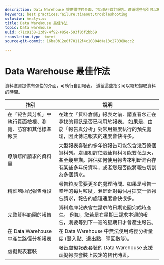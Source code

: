```yaml
---
description: Data Warehouse 提供彈性的介面，可以執行自訂報告。遵循這些指引可以縮短擷取資料的時間。
keywords: best practices;failure;timeout;troubleshooting
solution: Analytics
title: Data Warehouse 最佳作法
topic: Data warehouse
uuid: d71c9138-22d9-4f92-885e-593f83f2bb59
translation-type: tm+mt
source-git-commit: 16ba0b12e0f70112f4c10804d0a13c278388ecc2

---
```



# Data Warehouse 最佳作法

資料倉庫提供有彈性的介面，可執行自訂報表。 遵循這些指引可以縮短擷取資料的時間。



| 指引 | 說明 |
|--- |--- |
| 在「報告與分析」中執行頁面檢視、瀏覽、訪客和其他標準報表 | 在建立「資料倉儲」報表之前，請查看您正在尋找的資訊是否已可用於報表。 如果是，由於「報告與分析」對常用量度執行的預先處理，因此傳送報表的速度會快得多。 |
| 瞭解您所請求的資料量 | 大型報表套裝的多年份報告可能包含幾百億個資料列。處理和評估這些資料可能要花幾天，甚至幾星期。評估如何使用報告來判斷是否存有某些多年份資料，或者您是否能將報告切割為多個請求。 |
| 精細地匹配報告時段 | 報告粒度需要更多的處理時間。如果是報告一整年的每月粒度，若是針對每個月提交一個報告請求，報告的處理速度會快很多。 |
| 完整資料範圍的報告 | 資料倉庫報表會在請求的日期範圍完成時產生。 例如，您若是在星期三請求本週的報告，則要等到下一週的星期日才會產生報告。 |
| 在 Data Warehouse 中產生路徑分析報表 | 在 Data Warehouse 中無法使用路徑分析量度 (登入點、退出點、彈回數等)。 |
| 虛擬報表套裝 | 報告虛擬報表套裝的 Data Warehouse 支援虛擬報表套裝上設定的替代時區。 |
